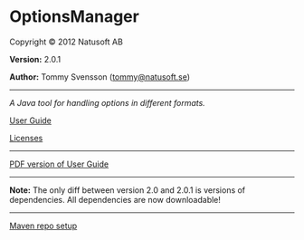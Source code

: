 # OptionsManager

Copyright © 2012 Natusoft AB

__Version:__ 2.0.1

__Author:__ Tommy Svensson (tommy@natusoft.se)

----

_A Java tool for handling options in different formats._

[User Guide](https://github.com/tombensve/OptionsManager/blob/master/docs/UserGuide.md)

[Licenses](https://github.com/tombensve/OptionsManager/blob/master/docs/licenses.md)

----

[PDF version of User Guide](https://github.com/tombensve/OptionsManager/blob/master/docs/OptionsManager-User-Guide.pdf)

----

**Note:** The only diff between version 2.0 and 2.0.1 is versions of dependencies. All dependencies
are now downloadable! 

----

[Maven repo setup](https://github.com/tombensve/CommonStuff/blob/master/docs/MavenRepository.md)
